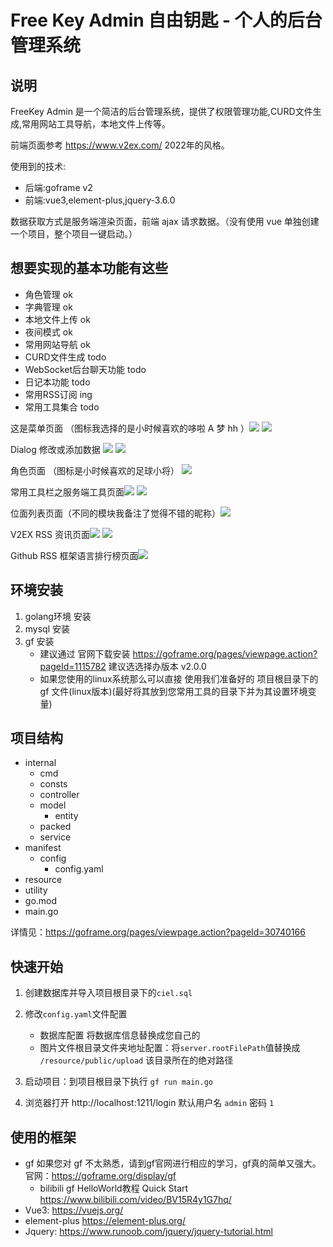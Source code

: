 # Free Key Admin 自由钥匙 - 个人的后台管理系统

## 说明

FreeKey Admin 是一个简洁的后台管理系统，提供了权限管理功能,CURD文件生成,常用网站工具导航，本地文件上传等。

前端页面参考 https://www.v2ex.com/ 2022年的风格。

使用到的技术:

- 后端:goframe v2
- 前端:vue3,element-plus,jquery-3.6.0

数据获取方式是服务端渲染页面，前端 ajax 请求数据。（没有使用 vue 单独创建一个项目，整个项目一键启动。）

## 想要实现的基本功能有这些

- 角色管理 ok
- 字典管理 ok
- 本地文件上传 ok
- 夜间模式 ok
- 常用网站导航 ok
- CURD文件生成 todo
- WebSocket后台聊天功能 todo
- 日记本功能 todo
- 常用RSS订阅 ing
- 常用工具集合 todo

这是菜单页面 （图标我选择的是小时候喜欢的哆啦 A 梦 hh ）![](./resource/1.png) ![](./resource/2.png)

Dialog 修改或添加数据 ![](./resource/3.png) ![](./resource/4.png)

角色页面 （图标是小时候喜欢的足球小将） ![](./resource/5.png)

常用工具栏之服务端工具页面![](./resource/6.png) ![](./resource/7.png)

位面列表页面（不同的模块我备注了觉得不错的昵称）![](./resource/8.png)

V2EX RSS 资讯页面![](./resource/9.png) ![](./resource/10.png)

Github RSS 框架语言排行榜页面![](./resource/11.png)

## 环境安装

1. golang环境 安装
2. mysql 安装
3. gf 安装
    - 建议通过 官网下载安装 https://goframe.org/pages/viewpage.action?pageId=1115782 建议选选择办版本 v2.0.0
    - 如果您使用的linux系统那么可以直接 使用我们准备好的 项目根目录下的 gf 文件(linux版本)(最好将其放到您常用工具的目录下并为其设置环境变量)

## 项目结构

- internal
    - cmd
    - consts
    - controller
    - model
        - entity
    - packed
    - service
- manifest
    - config
        - config.yaml
- resource
- utility
- go.mod
- main.go

详情见：https://goframe.org/pages/viewpage.action?pageId=30740166

## 快速开始

1. 创建数据库并导入项目根目录下的`ciel.sql`
2. 修改`config.yaml`文件配置
    - 数据库配置 将数据库信息替换成您自己的
    - 图片文件根目录文件夹地址配置：将`server.rootFilePath`值替换成 `/resource/public/upload` 该目录所在的绝对路径

3. 启动项目：到项目根目录下执行 `gf run main.go`
4. 浏览器打开 http://localhost:1211/login  默认用户名 `admin` 密码 `1`

## 使用的框架

- gf 如果您对 gf 不太熟悉，请到gf官网进行相应的学习，gf真的简单又强大。 官网：https://goframe.org/display/gf
    - bilibili gf HelloWorld教程 Quick Start  https://www.bilibili.com/video/BV15R4y1G7hq/
- Vue3: https://vuejs.org/
- element-plus  https://element-plus.org/
- Jquery: https://www.runoob.com/jquery/jquery-tutorial.html
